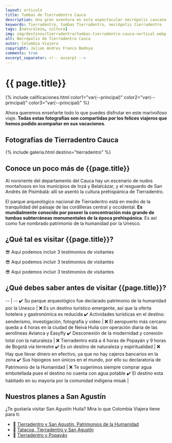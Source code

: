 ```yaml
---
layout: articulo
title: Tumbas de Tierradentro Cauca
description: Una gran aventura en esta espectacular necrópolis caucana.
keywords: Tierradentro, tumbas Tierradentro, necrópolis tierradentro
tags: [naturaleza, cultura]
img: img/destinos/tierradentro/tumbas-tierradentro-cauca-vertical.webp
alt: Necrópolis de Tierradentro Cauca
autor: Colombia Viajera
copyright: Julian Andres Franco Bedoya
comments: true
excerpt_separator: <!-- excerpt -->
---
```

# {{ page.title}}

{% include calificaciones.html color1="var(--principal)" color2="var(--principal)" color3="var(--principal)" %}

Ahora queremos enseñarte todo lo que puedes disfrutar en este marivolloso viaje. **Todas estas fotografías son compartidas por los felices viajeros que hemos podido acompañar en sus vacaciones**.
<!-- excerpt -->

## Fotografías de Tierradentro Cauca

{% include galeria.html destino="tierradentro" %}

## Conoce un poco más de {{page.title}}

Al nororiente del departamento del Cauca hay un escenario de nudos montañosos en los municipios de Inzá y Belalcázar, y el resguardo de San Andrés de Pisimbalá: allí se asentó la cultura prehispánica de Tierradentro.

El parque arqueológico nacional de Tierradentro está en medio de la tranquilidad del paisaje de las cordilleras central y occidental. **Es mundialmente conocido por poseer la concentración más grande de tumbas subterráneas monumentales de la época prehispánica**. Es así como fue nombrado patrimonio de la humanidad por la Unesco.

## ¿Qué tal es visitar {{page.title}}?

😎 Aquí podemos incluir 3 testimonios de visitantes

😎 Aquí podemos incluir 3 testimonios de visitantes

😎 Aquí podemos incluir 3 testimonios de visitantes

## ¿Qué debes saber antes de visitar {{page.title}}?

-- | --
✔️ Su parque arqueológico fue declarado patrimonio de la humanidad por la Unesco | ❌ Es un destino turístico emergente, así que la oferta hotelera y gastronómica es reducida
✔️ Actividades turísticas en el destino: senderismo, investigación, fotografía y video | ❌ El aeropuerto más cercano queda a 4 horas en la ciudad de Neiva Huila con operación diaria de las aerolíneas Avianca y Easyfly
✔️ Desconexión de la modernidad y conexión total con la naturaleza  | ❌ Tierradentro está a 4 horas de Popayán y 9 horas de Bogotá vía terrestre
✔️ Es un destino de naturaleza y espiritualidad  | ❌ Hay que llevar dinero en efectivo, ya que no hay cajeros bancarios en la zona
✔️ Sus hipogeos son únicos en el mundo, por ello su declaratoria de Patrimonio de la Humanidad  | ❌ Te sugerimos siempre comprar agua embotellada pues el destino no cuenta con agua potable
✔️ El destino esta habitado en su mayoría por la comunidad indígena misak  |

## Nuestros planes a San Agustín

¿Te gustaría visitar San Agustín Huila? Mira lo que Colombia Viajera tiene para ti:

- 🎒 [Tierradentro y San Agustín, Patrimonios de la Humanidad]({{site.baseurl}}/ "Tour Tierradentro y San Agustín, Patrimonios de la Humanidad")
- 🎒 [Tatacoa, Tierradentro y San Agustín]({{site.baseurl}}/ "Tour Tatacoa, Tierradentro y San Agustín")
- 🎒 [Tierradentro y Popayán]({{site.baseurl}}/ "Tour Tierradentro y Popayán")
